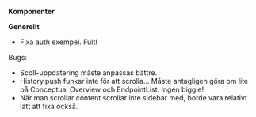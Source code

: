 **Komponenter**


**Generellt**
* Fixa auth exempel. Fult! 


Bugs:
* Scoll-uppdatering måste anpassas bättre. 
* History.push funkar inte för att scrolla... Måste antagligen göra om lite på Conceptual Overview och EndpointList. Ingen biggie!
* När man scrollar content scrollar inte sidebar med, borde vara relativt lätt att fixa också. 
